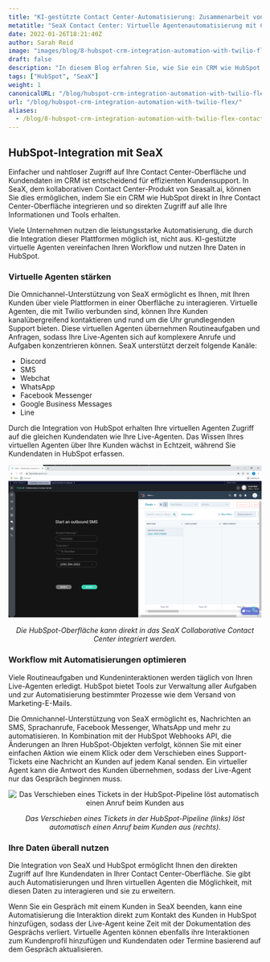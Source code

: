 ```yaml
---
title: "KI-gestützte Contact Center-Automatisierung: Zusammenarbeit von virtuellen Agenten mit CRM"
metatitle: "SeaX Contact Center: Virtuelle Agentenautomatisierung mit CRM"
date: 2022-01-26T18:21:40Z
author: Sarah Reid
image: "images/blog/8-hubspot-crm-integration-automation-with-twilio-flex-contact-center/flex-hubspot.png"
draft: false
description: "In diesem Blog erfahren Sie, wie Sie ein CRM wie HubSpot in das Seax Contact Center integrieren und direkten Zugriff auf alle Ihre Informationen und Tools erhalten."
tags: ["HubSpot", "SeaX"]
weight: 1  
canonicalURL: "/blog/hubspot-crm-integration-automation-with-twilio-flex/"
url: "/blog/hubspot-crm-integration-automation-with-twilio-flex/"
aliases: 
  - /blog/8-hubspot-crm-integration-automation-with-twilio-flex-contact-center/
---
```


## HubSpot-Integration mit SeaX

Einfacher und nahtloser Zugriff auf Ihre Contact Center-Oberfläche und Kundendaten im CRM ist entscheidend für effizienten Kundensupport. In SeaX, dem kollaborativen Contact Center-Produkt von Seasalt.ai, können Sie dies ermöglichen, indem Sie ein CRM wie HubSpot direkt in Ihre Contact Center-Oberfläche integrieren und so direkten Zugriff auf alle Ihre Informationen und Tools erhalten.

Viele Unternehmen nutzen die leistungsstarke Automatisierung, die durch die Integration dieser Plattformen möglich ist, nicht aus. KI-gestützte virtuelle Agenten vereinfachen Ihren Workflow und nutzen Ihre Daten in HubSpot.

### Virtuelle Agenten stärken

Die Omnichannel-Unterstützung von SeaX ermöglicht es Ihnen, mit Ihren Kunden über viele Plattformen in einer Oberfläche zu interagieren. Virtuelle Agenten, die mit Twilio verbunden sind, können Ihre Kunden kanalübergreifend kontaktieren und rund um die Uhr grundlegenden Support bieten. Diese virtuellen Agenten übernehmen Routineaufgaben und Anfragen, sodass Ihre Live-Agenten sich auf komplexere Anrufe und Aufgaben konzentrieren können. SeaX unterstützt derzeit folgende Kanäle:

- Discord
- SMS
- Webchat
- WhatsApp
- Facebook Messenger
- Google Business Messages
- Line

Durch die Integration von HubSpot erhalten Ihre virtuellen Agenten Zugriff auf die gleichen Kundendaten wie Ihre Live-Agenten. Das Wissen Ihres virtuellen Agenten über Ihre Kunden wächst in Echtzeit, während Sie Kundendaten in HubSpot erfassen.

<center>
<img src="/images/blog/8-hubspot-crm-integration-automation-with-twilio-flex-contact-center/hubspot.png" alt="Die HubSpot-Oberfläche kann direkt in das SeaX Collaborative Contact Center von Seasalt.ai integriert werden"/>

*Die HubSpot-Oberfläche kann direkt in das SeaX Collaborative Contact Center integriert werden.*
</center>

### Workflow mit Automatisierungen optimieren

Viele Routineaufgaben und Kundeninteraktionen werden täglich von Ihren Live-Agenten erledigt. HubSpot bietet Tools zur Verwaltung aller Aufgaben und zur Automatisierung bestimmter Prozesse wie dem Versand von Marketing-E-Mails.

Die Omnichannel-Unterstützung von SeaX ermöglicht es, Nachrichten an SMS, Sprachanrufe, Facebook Messenger, WhatsApp und mehr zu automatisieren. In Kombination mit der HubSpot Webhooks API, die Änderungen an Ihren HubSpot-Objekten verfolgt, können Sie mit einer einfachen Aktion wie einem Klick oder dem Verschieben eines Support-Tickets eine Nachricht an Kunden auf jedem Kanal senden. Ein virtueller Agent kann die Antwort des Kunden übernehmen, sodass der Live-Agent nur das Gespräch beginnen muss.

<center>
<img src="/images/blog/8-hubspot-crm-integration-automation-with-twilio-flex-contact-center/ticket-auto.gif" alt="Das Verschieben eines Tickets in der HubSpot-Pipeline löst automatisch einen Anruf beim Kunden aus"/>

*Das Verschieben eines Tickets in der HubSpot-Pipeline (links) löst automatisch einen Anruf beim Kunden aus (rechts).* 
</center>

### Ihre Daten überall nutzen

Die Integration von SeaX und HubSpot ermöglicht Ihnen den direkten Zugriff auf Ihre Kundendaten in Ihrer Contact Center-Oberfläche. Sie gibt auch Automatisierungen und Ihren virtuellen Agenten die Möglichkeit, mit diesen Daten zu interagieren und sie zu erweitern.

Wenn Sie ein Gespräch mit einem Kunden in SeaX beenden, kann eine Automatisierung die Interaktion direkt zum Kontakt des Kunden in HubSpot hinzufügen, sodass der Live-Agent keine Zeit mit der Dokumentation des Gesprächs verliert. Virtuelle Agenten können ebenfalls ihre Interaktionen zum Kundenprofil hinzufügen und Kundendaten oder Termine basierend auf dem Gespräch aktualisieren.
